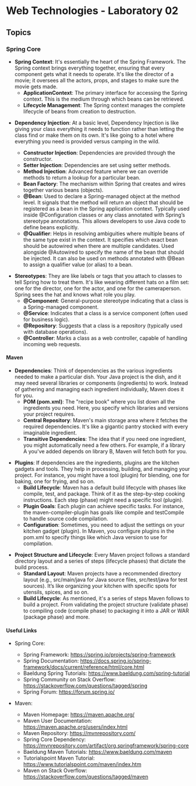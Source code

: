 # Web Technologies - Laboratory 02

## Topics

### Spring Core

- **Spring Context**: It's essentially the heart of the Spring Framework. The Spring context brings everything together, ensuring that every component
  gets what it needs to operate. It's like the director of a movie; it oversees all the actors, props, and stages to make sure the movie gets made.
    - **ApplicationContext**: The primary interface for accessing the Spring context. This is the medium through which beans can be retrieved.
    - **Lifecycle Management**: The Spring context manages the complete lifecycle of beans from creation to destruction.

<p>

- **Dependency Injection**: At a basic level, Dependency Injection is like giving your class everything it needs to function rather than letting the
  class
  find or make them on its own. It's like going to a hotel where everything you need is provided versus camping in the wild.

    - **Constructor Injection**: Dependencies are provided through the constructor.
    - **Setter Injection**: Dependencies are set using setter methods.
    - **Method Injection**: Advanced feature where we can override methods to return a lookup for a particular bean.
    - **Bean Factory**: The mechanism within Spring that creates and wires together various beans (objects).
    - **@Bean**: Used to declare a Spring-managed object at the method level. It signals that the method will return an object that should be
      registered as a bean in the Spring application context. Typically used inside @Configuration classes or any class annotated with Spring’s
      stereotype
      annotations. This allows developers to use Java code to define beans explicitly.
    - **@Qualifier**: Helps in resolving ambiguities where multiple beans of the same type exist in the context. It specifies which exact bean should
      be autowired when there are multiple candidates. Used alongside @Autowired to specify the name of the bean that should be injected. It can also
      be used on methods annotated with @Bean to assign a qualifier value (or alias) to a bean.

<p>

- **Stereotypes**: They are like labels or tags that you attach to classes to tell Spring how to treat them. It's like wearing different hats on a
  film
  set: one for the director, one for the actor, and one for the cameraperson. Spring sees the hat and knows what role you play.
    - **@Component**: General-purpose stereotype indicating that a class is a Spring-managed component.
    - **@Service**: Indicates that a class is a service component (often used for business logic).
    - **@Repository**: Suggests that a class is a repository (typically used with database operations).
    - **@Controller**: Marks a class as a web controller, capable of handling incoming web requests.

#### Maven

- **Dependencies**: Think of dependencies as the various ingredients needed to make a particular dish. Your Java project is the dish, and it may need
  several libraries or components (ingredients) to work. Instead of gathering and managing each ingredient individually, Maven does it for you.
    - **POM (pom.xml)**: The "recipe book" where you list down all the ingredients you need. Here, you specify which libraries and versions your
      project
      requires.
    - **Central Repository**: Maven's main storage area where it fetches the required dependencies. It's like a gigantic pantry stocked with every
      imaginable ingredient.
    - **Transitive Dependencies**: The idea that if you need one ingredient, you might automatically need a few others. For example, if a library A
      you've
      added depends on library B, Maven will fetch both for you.

<p>

- **Plugins**: If dependencies are the ingredients, plugins are the kitchen gadgets and tools. They help in processing, building, and managing your
  project. For instance, you might have a tool (plugin) for blending, one for baking, one for frying, and so on.
    - **Build Lifecycle**: Maven has a default build lifecycle with phases like compile, test, and package. Think of it as the step-by-step cooking
      instructions. Each step (phase) might need a specific tool (plugin).
    - **Plugin Goals**: Each plugin can achieve specific tasks. For instance, the maven-compiler-plugin has goals like compile and testCompile to
      handle
      source code compilation.
    - **Configuration**: Sometimes, you need to adjust the settings on your kitchen gadget (plugin). In Maven, you configure plugins in the pom.xml to
      specify things like which Java version to use for compilation.

<p>

- **Project Structure and Lifecycle**: Every Maven project follows a standard directory layout and a series of steps (lifecycle phases) that dictate
  the
  build process.
    - **Standard Layout**: Maven projects have a recommended directory layout (e.g., src/main/java for Java source files, src/test/java for test
      sources).
      It’s like organizing your kitchen with specific spots for utensils, spices, and so on.
    - **Build Lifecycle**: As mentioned, it's a series of steps Maven follows to build a project. From validating the project structure (validate
      phase)
      to compiling code (compile phase) to packaging it into a JAR or WAR (package phase) and more.

#### Useful Links

- Spring Core:
    - Spring Framework: https://spring.io/projects/spring-framework
    - Spring Documentation: https://docs.spring.io/spring-framework/docs/current/reference/html/core.html
    - Baeldung Spring Tutorials: https://www.baeldung.com/spring-tutorial
    - Spring Community on Stack Overflow: https://stackoverflow.com/questions/tagged/spring
    - Spring Forum: https://forum.spring.io/

- Maven:
    - Maven Homepage: https://maven.apache.org/
    - Maven User Documentation: https://maven.apache.org/users/index.html
    - Maven Repository: https://mvnrepository.com/
    - Spring Core Dependency: https://mvnrepository.com/artifact/org.springframework/spring-core
    - Baeldung Maven Tutorials: https://www.baeldung.com/maven
    - Tutorialspoint Maven Tutorial: https://www.tutorialspoint.com/maven/index.htm
    - Maven on Stack Overflow: https://stackoverflow.com/questions/tagged/maven 
   
